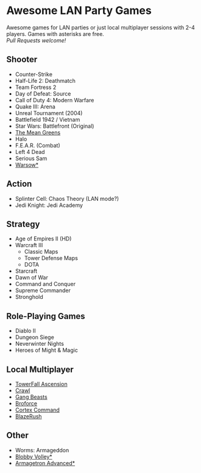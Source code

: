 # Awesome LAN Party Games
Awesome games for LAN parties or just local multiplayer sessions with 2-4 players. Games with asterisks are free.  
*Pull Requests welcome!*

## Shooter
- Counter-Strike
- Half-Life 2: Deathmatch
- Team Fortress 2
- Day of Defeat: Source
- Call of Duty 4: Modern Warfare
- Quake III: Arena
- Unreal Tournament (2004)
- Battlefield 1942 / Vietnam
- Star Wars: Battlefront (Original)
- [The Mean Greens](http://www.themeangreens.com)
- Halo
- F.E.A.R. (Combat)
- Left 4 Dead
- Serious Sam
- [Warsow*](https://www.warsow.gg)

## Action
- Splinter Cell: Chaos Theory (LAN mode?)
- Jedi Knight: Jedi Academy

## Strategy
- Age of Empires II (HD)
- Warcraft III
    - Classic Maps
    - Tower Defense Maps
    - DOTA
- Starcraft
- Dawn of War
- Command and Conquer
- Supreme Commander
- Stronghold

## Role-Playing Games
- Diablo II
- Dungeon Siege
- Neverwinter Nights
- Heroes of Might & Magic

## Local Multiplayer
- [TowerFall Ascension](http://www.towerfall-game.com)
- [Crawl](http://www.powerhoof.com/crawl)
- [Gang Beasts](https://gangbeasts.com)
- [Broforce](http://www.broforcegame.com)
- [Cortex Command](http://www.datarealms.com/games.php)
- [BlazeRush](http://blazerush.com)

## Other
- Worms: Armageddon
- [Blobby Volley*](http://blobby.sourceforge.net)
- [Armagetron Advanced*](http://armagetronad.org)
